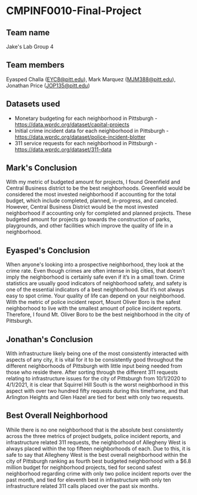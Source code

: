 # CMPINF0010-Final-Project
## Team name
Jake's Lab Group 4

## Team members 
Eyasped Challa (EYC8@pitt.edu), Mark Marquez (MJM388@pitt.edu), Jonathan Price (JOP135@pitt.edu)

## Datasets used
* Monetary budgeting for each neighborhood in Pittsburgh -  https://data.wprdc.org/dataset/capital-projects
* Initial crime incident data for each neighborhood in Pittsburgh - https://data.wprdc.org/dataset/police-incident-blotter
* 311 service requests for each neighborhood in Pittsburgh - https://data.wprdc.org/dataset/311-data

## Mark's Conclusion
With my metric of budgeted amount for projects, I found Greenfield and Central Business district to be the best neighborhoods. Greenfield would be considered the most invested neighborhood if accounting for the total budget, which include completed, planned, in-progress, and canceled. However, Central Business District would be the most invested neighborhood if accounting only for completed and planned projects. These budgeted amount for projects go towards the construction of parks, playgrounds, and other facilities which improve the quality of life in a neighborhood.

## Eyasped's Conclusion
When anyone's looking into a prospective neighborhood, they look at the crime rate. Even though crimes are often intense in big cities, that doesn’t imply the neighborhood is certainly safe even if it’s in a small town. Crime statistics are usually good indicators of neighborhood safety, and safety is one of the essential indicators of a best neighborhood. But it’s not always easy to spot crime. Your quality of life can depend on your neighborhood. With the metric of police incident report, Mount Oliver Boro is the 
safest neighborhood to live with the smallest amount of police incident reports. Therefore, I found Mt. Oliver Boro to be the best neighborhood in the city of Pittsburgh.

## Jonathan's Conclusion
With infrastructure likely being one of the most consistently interacted with aspects of any city, it is vital for it to be consistently good throughout the different neighborhoods of Pittsburgh with little input being needed from those who reside there. After sorting through the different 311 requests relating to infrastructure issues for the city of Pittsburgh from 10/1/2020 to 4/1/2021, it is clear that Squirrel Hill South is the worst neighborhood in this aspect with over two hundred fifty requests during this timeframe, and that Arlington Heights and Glen Hazel are tied for best with only two requests.

## Best Overall Neighborhood
While there is no one neighborhood that is the absolute best consistently across the three metrics of project budgets, police incident reports, and infrastructure related 311 requests, the neighborhood of Allegheny West is always placed within the top fifteen neighborhoods of each. Due to this, it is safe to say that Allegheny West is the best overall neighborhood within the city of Pittsburgh ranking as fourth best budgeted neighborhood with a $6.8 million budget for neighborhood projects, tied for second safest neighborhood regarding crime with only two police incident reports over the past month, and tied for eleventh best in infrastructure with only ten infrastructure related 311 calls placed over the past six months.
